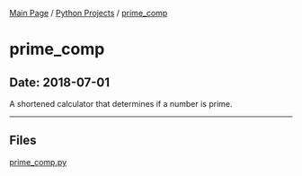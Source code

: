 [Main Page](/) / [Python Projects](/python) / [prime_comp](/python/2018-07-01_prime_comp)

# prime_comp

## Date: 2018-07-01

A shortened calculator that determines if a number is prime.

-----

## Files

[prime_comp.py](prime_comp.py)